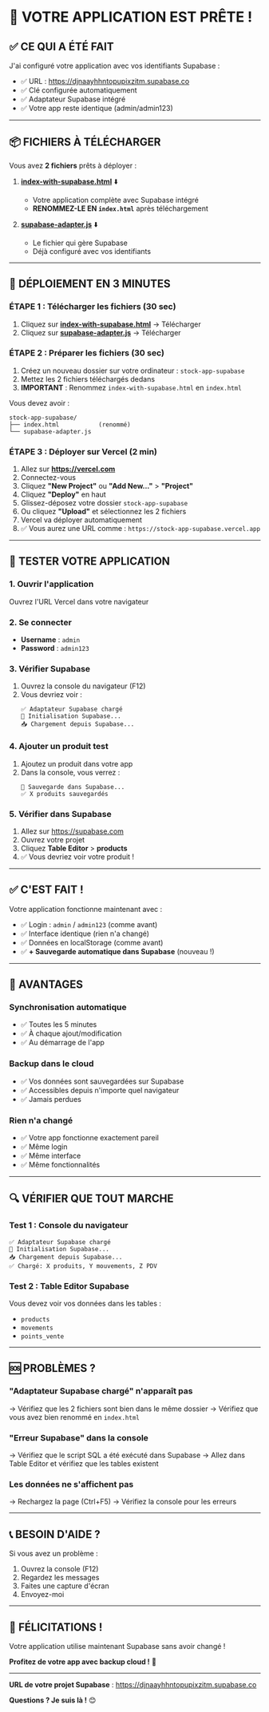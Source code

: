 # 🎉 VOTRE APPLICATION EST PRÊTE !

## ✅ CE QUI A ÉTÉ FAIT

J'ai configuré votre application avec vos identifiants Supabase :
- ✅ URL : https://djnaayhhntopupixzitm.supabase.co
- ✅ Clé configurée automatiquement
- ✅ Adaptateur Supabase intégré
- ✅ Votre app reste identique (admin/admin123)

---

## 📦 FICHIERS À TÉLÉCHARGER

Vous avez **2 fichiers** prêts à déployer :

1. **[index-with-supabase.html](computer:///mnt/user-data/outputs/index-with-supabase.html)** ⬇️
   - Votre application complète avec Supabase intégré
   - **RENOMMEZ-LE EN `index.html`** après téléchargement

2. **[supabase-adapter.js](computer:///mnt/user-data/outputs/supabase-adapter.js)** ⬇️
   - Le fichier qui gère Supabase
   - Déjà configuré avec vos identifiants

---

## 🚀 DÉPLOIEMENT EN 3 MINUTES

### ÉTAPE 1 : Télécharger les fichiers (30 sec)

1. Cliquez sur **[index-with-supabase.html](computer:///mnt/user-data/outputs/index-with-supabase.html)** → Télécharger
2. Cliquez sur **[supabase-adapter.js](computer:///mnt/user-data/outputs/supabase-adapter.js)** → Télécharger

### ÉTAPE 2 : Préparer les fichiers (30 sec)

1. Créez un nouveau dossier sur votre ordinateur : `stock-app-supabase`
2. Mettez les 2 fichiers téléchargés dedans
3. **IMPORTANT** : Renommez `index-with-supabase.html` en `index.html`

Vous devez avoir :
```
stock-app-supabase/
├── index.html           (renommé)
└── supabase-adapter.js
```

### ÉTAPE 3 : Déployer sur Vercel (2 min)

1. Allez sur **https://vercel.com**
2. Connectez-vous
3. Cliquez **"New Project"** ou **"Add New..."** > **"Project"**
4. Cliquez **"Deploy"** en haut
5. Glissez-déposez votre dossier `stock-app-supabase`
6. Ou cliquez **"Upload"** et sélectionnez les 2 fichiers
7. Vercel va déployer automatiquement
8. ✅ Vous aurez une URL comme : `https://stock-app-supabase.vercel.app`

---

## 🎯 TESTER VOTRE APPLICATION

### 1. Ouvrir l'application
Ouvrez l'URL Vercel dans votre navigateur

### 2. Se connecter
- **Username** : `admin`
- **Password** : `admin123`

### 3. Vérifier Supabase
1. Ouvrez la console du navigateur (F12)
2. Vous devriez voir :
   ```
   ✅ Adaptateur Supabase chargé
   🚀 Initialisation Supabase...
   📥 Chargement depuis Supabase...
   ```

### 4. Ajouter un produit test
1. Ajoutez un produit dans votre app
2. Dans la console, vous verrez :
   ```
   💾 Sauvegarde dans Supabase...
   ✅ X produits sauvegardés
   ```

### 5. Vérifier dans Supabase
1. Allez sur https://supabase.com
2. Ouvrez votre projet
3. Cliquez **Table Editor** > **products**
4. ✅ Vous devriez voir votre produit !

---

## ✅ C'EST FAIT !

Votre application fonctionne maintenant avec :
- ✅ Login : `admin` / `admin123` (comme avant)
- ✅ Interface identique (rien n'a changé)
- ✅ Données en localStorage (comme avant)
- ✅ **+ Sauvegarde automatique dans Supabase** (nouveau !)

---

## 🎊 AVANTAGES

### Synchronisation automatique
- ✅ Toutes les 5 minutes
- ✅ À chaque ajout/modification
- ✅ Au démarrage de l'app

### Backup dans le cloud
- ✅ Vos données sont sauvegardées sur Supabase
- ✅ Accessibles depuis n'importe quel navigateur
- ✅ Jamais perdues

### Rien n'a changé
- ✅ Votre app fonctionne exactement pareil
- ✅ Même login
- ✅ Même interface
- ✅ Même fonctionnalités

---

## 🔍 VÉRIFIER QUE TOUT MARCHE

### Test 1 : Console du navigateur
```
✅ Adaptateur Supabase chargé
🚀 Initialisation Supabase...
📥 Chargement depuis Supabase...
✅ Chargé: X produits, Y mouvements, Z PDV
```

### Test 2 : Table Editor Supabase
Vous devez voir vos données dans les tables :
- `products`
- `movements`
- `points_vente`

---

## 🆘 PROBLÈMES ?

### "Adaptateur Supabase chargé" n'apparaît pas
→ Vérifiez que les 2 fichiers sont bien dans le même dossier
→ Vérifiez que vous avez bien renommé en `index.html`

### "Erreur Supabase" dans la console
→ Vérifiez que le script SQL a été exécuté dans Supabase
→ Allez dans Table Editor et vérifiez que les tables existent

### Les données ne s'affichent pas
→ Rechargez la page (Ctrl+F5)
→ Vérifiez la console pour les erreurs

---

## 📞 BESOIN D'AIDE ?

Si vous avez un problème :
1. Ouvrez la console (F12)
2. Regardez les messages
3. Faites une capture d'écran
4. Envoyez-moi

---

## 🎉 FÉLICITATIONS !

Votre application utilise maintenant Supabase sans avoir changé !

**Profitez de votre app avec backup cloud !** 🚀

---

**URL de votre projet Supabase** : https://djnaayhhntopupixzitm.supabase.co

**Questions ? Je suis là !** 😊
